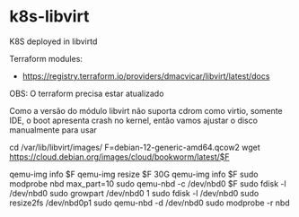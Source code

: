 # k8s-libvirt
K8S deployed in libvirtd

Terraform modules:
 - https://registry.terraform.io/providers/dmacvicar/libvirt/latest/docs

OBS: O terraform precisa estar atualizado

Como a versão do módulo libvirt não suporta cdrom como virtio, somente IDE, o boot apresenta crash no kernel, então vamos ajustar o disco manualmente para usar

cd /var/lib/libvirt/images/
F=debian-12-generic-amd64.qcow2
wget https://cloud.debian.org/images/cloud/bookworm/latest/$F

qemu-img info $F
qemu-img resize $F 30G
qemu-img info $F
sudo modprobe nbd max_part=10
sudo qemu-nbd -c /dev/nbd0 $F
sudo fdisk -l /dev/nbd0
sudo growpart /dev/nbd0 1
sudo fdisk -l /dev/nbd0
sudo resize2fs /dev/nbd0p1
sudo qemu-nbd -d /dev/nbd0
sudo modprobe -r nbd

